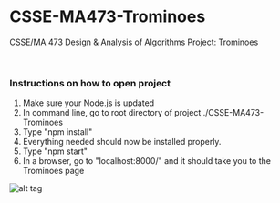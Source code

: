 # CSSE-MA473-Trominoes
CSSE/MA 473 Design &amp; Analysis of Algorithms Project: Trominoes

<br>
<h3>Instructions on how to open project</h3>

1. Make sure your Node.js is updated
2. In command line, go to root directory of project ./CSSE-MA473-Trominoes
3. Type "npm install"
4. Everything needed should now be installed properly.
5. Type "npm start"
6. In a browser, go to "localhost:8000/" and it should take you to the Trominoes page


![alt tag](http://derrow-pinion.com/images/trominoes.gif)

